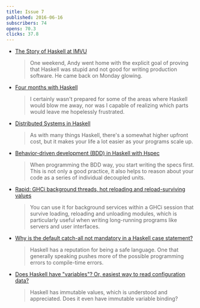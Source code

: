 ```yaml
---
title: Issue 7
published: 2016-06-16
subscribers: 74
opens: 70.3
clicks: 37.8
---
```


- [The Story of Haskell at IMVU](https://chadaustin.me/2016/06/the-story-of-haskell-at-imvu/)

  > One weekend, Andy went home with the explicit goal of proving that Haskell was stupid and not good for writing production software. He came back on Monday glowing.

- [Four months with Haskell](https://lexi-lambda.github.io/blog/2016/06/12/four-months-with-haskell/)

  > I certainly wasn't prepared for some of the areas where Haskell would blow me away, nor was I capable of realizing which parts would leave me hopelessly frustrated.

- [Distributed Systems in Haskell](http://yager.io/Distributed/Distributed.html)

  > As with many things Haskell, there's a somewhat higher upfront cost, but it makes your life a lot easier as your programs scale up.

- [Behavior-driven development (BDD) in Haskell with Hspec](https://www.stackbuilders.com/tutorials/haskell/bdd-in-haskell-with-hspec/)

  > When programming the BDD way, you start writing the specs first. This is not only a good practice, it also helps to reason about your code as a series of individual decoupled units.

- [Rapid: GHCi background threads, hot reloading and reload-surviving values](http://hackage.haskell.org/package/rapid-0.1.1/docs/Rapid.html)

  > You can use it for background services within a GHCi session that survive loading, reloading and unloading modules, which is particularly useful when writing long-running programs like servers and user interfaces.

- [Why is the default catch-all not mandatory in a Haskell case statement?](http://stackoverflow.com/questions/37782046/why-is-the-default-catch-all-not-mandatory-in-a-haskell-case-statement)

  > Haskell has a reputation for being a safe language. One that generally speaking pushes more of the possible programming errors to compile-time errors.

- [Does Haskell have "variables"? Or, easiest way to read configuration data?](http://stackoverflow.com/questions/37770984/does-haskell-have-variables-or-easiest-way-to-read-configuration-data)

  > Haskell has immutable values, which is understood and appreciated. Does it even have immutable variable binding?

